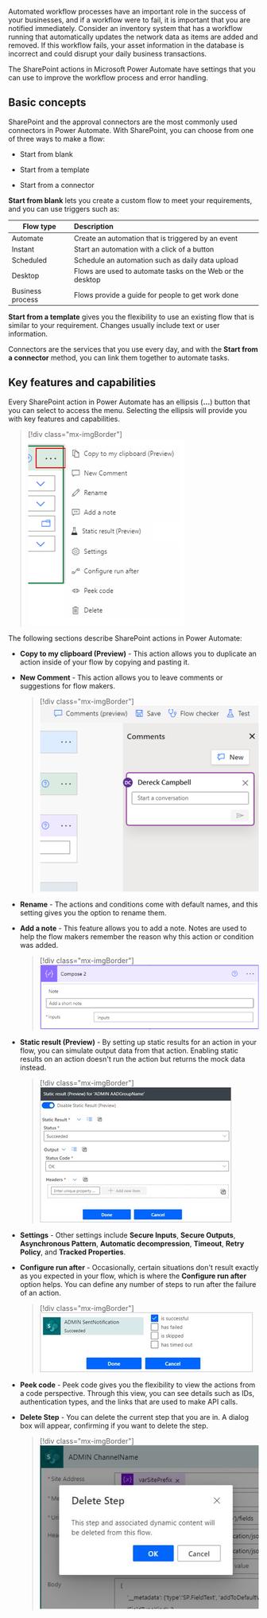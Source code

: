 Automated workflow processes have an important role in the success of your businesses, and if a workflow were to fail, it is important that you are notified immediately. Consider an inventory system that has a workflow running that automatically updates the network data as items are added and removed. If this workflow fails, your asset information in the database is incorrect and could disrupt your daily business transactions.

The SharePoint actions in Microsoft Power Automate have settings that you can use to improve the workflow process and error handling.

## Basic concepts

SharePoint and the approval connectors are the most commonly used connectors in Power Automate. With SharePoint, you can choose from one of three ways to make a flow:

- Start from blank

- Start from a template

- Start from a connector

**Start from blank** lets you create a custom flow to meet your requirements, and you can use triggers such as:

| Flow type  |Description|
|------------|:-------------|
| Automate | Create an automation that is triggered by an event  |
| Instant | Start an automation with a click of a button|
| Scheduled |Schedule an automation such as daily data upload|
| Desktop | Flows are used to automate tasks on the Web or the desktop|
| Business process | Flows provide a guide for people to get work done |


**Start from a template** gives you the flexibility to use an existing flow that is similar to your requirement. Changes usually include text or user information.

Connectors are the services that you use every day, and with the **Start from a connector** method, you can link them together to automate tasks.

## Key features and capabilities

Every SharePoint action in Power Automate has an ellipsis (**...**) button that you can select to access the menu. Selecting the ellipsis will provide you with key features and capabilities.

> [!div class="mx-imgBorder"]
> [![Screenshot of the ellipsis buttons next to SharePoint actions.](../media/menu.png)](../media/menu.png)

The following sections describe SharePoint actions in Power Automate:

- **Copy to my clipboard (Preview)** - This action allows you to duplicate an action inside of your flow by copying and pasting it.

- **New Comment** - This action allows you to leave comments or suggestions for flow makers.

	> [!div class="mx-imgBorder"]
	> [![Screenshot of the new comment action.](../media/new-comments.png)](../media/new-comments.png)

- **Rename** - The actions and conditions come with default names, and this setting gives you the option to rename them.

- **Add a note** - This feature allows you to add a note. Notes are used to help the flow makers remember the reason why this action or condition was added.

   > [!div class="mx-imgBorder"]
   > [![Screenshot of a comment box in an action.](../media/note.png)](../media/note.png#lightbox)

- **Static result (Preview)** - By setting up static results for an action in your flow, you can simulate output data from that action. Enabling static results on an action doesn't run the action but returns the mock data instead.

   > [!div class="mx-imgBorder"]
   > [![Screenshot of the Static result (Preview) dialog box.](../media/static-results.jpg)](../media/static-results.jpg#lightbox)

- **Settings** - Other settings include **Secure Inputs**, **Secure Outputs**, **Asynchronous Pattern**, **Automatic decompression**, **Timeout**, **Retry Policy**, and **Tracked Properties**.

- **Configure run after** - Occasionally, certain situations don't result exactly as you expected in your flow, which is where the **Configure run after** option helps. You can define any number of steps to run after the failure of an action.

   > [!div class="mx-imgBorder"]
   > [![Screenshot of Configure run after with "is successful" selected.](../media/configure-run-after.jpg)](../media/configure-run-after.jpg#lightbox)

- **Peek code** - Peek code gives you the flexibility to view the actions from a code perspective. Through this view, you can see details such as IDs, authentication types, and the links that are used to make API calls.

- **Delete Step** - You can delete the current step that you are in. A dialog box will appear, confirming if you want to delete the step.

   > [!div class="mx-imgBorder"]
   > [![Screenshot of the Delete Step message box.](../media/delete-step.jpg)](../media/delete-step.jpg#lightbox)
